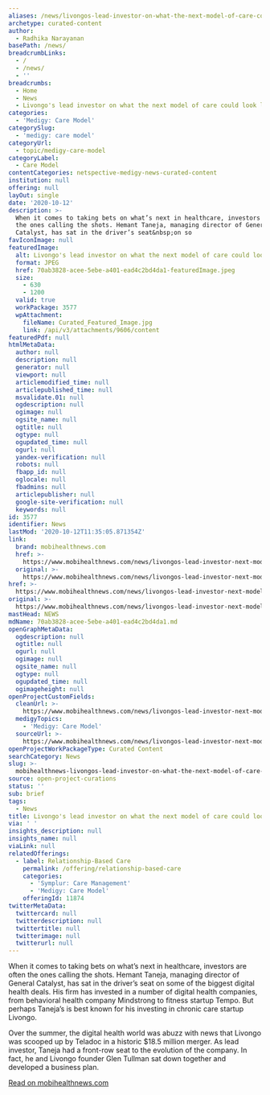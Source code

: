 ```yaml
---
aliases: /news/livongos-lead-investor-on-what-the-next-model-of-care-could-look-like
archetype: curated-content
author:
  - Radhika Narayanan
basePath: /news/
breadcrumbLinks:
  - /
  - /news/
  - ''
breadcrumbs:
  - Home
  - News
  - Livongo's lead investor on what the next model of care could look like
categories:
  - 'Medigy: Care Model'
categorySlug:
  - 'medigy: care model'
categoryUrl:
  - topic/medigy-care-model
categoryLabel:
  - Care Model
contentCategories: netspective-medigy-news-curated-content
institution: null
offering: null
layOut: single
date: '2020-10-12'
description: >-
  When it comes to taking bets on what’s next in healthcare, investors are often
  the ones calling the shots. Hemant Taneja, managing director of General
  Catalyst, has sat in the driver’s seat&nbsp;on so
favIconImage: null
featuredImage:
  alt: Livongo's lead investor on what the next model of care could look like
  format: JPEG
  href: 70ab3828-acee-5ebe-a401-ead4c2bd4da1-featuredImage.jpeg
  size:
    - 630
    - 1200
  valid: true
  workPackage: 3577
  wpAttachment:
    fileName: Curated_Featured_Image.jpg
    link: /api/v3/attachments/9606/content
featuredPdf: null
htmlMetaData:
  author: null
  description: null
  generator: null
  viewport: null
  articlemodified_time: null
  articlepublished_time: null
  msvalidate.01: null
  ogdescription: null
  ogimage: null
  ogsite_name: null
  ogtitle: null
  ogtype: null
  ogupdated_time: null
  ogurl: null
  yandex-verification: null
  robots: null
  fbapp_id: null
  oglocale: null
  fbadmins: null
  articlepublisher: null
  google-site-verification: null
  keywords: null
id: 3577
identifier: News
lastMod: '2020-10-12T11:35:05.871354Z'
link:
  brand: mobihealthnews.com
  href: >-
    https://www.mobihealthnews.com/news/livongos-lead-investor-next-model-care-could-look
  original: >-
    https://www.mobihealthnews.com/news/livongos-lead-investor-next-model-care-could-look
href: >-
  https://www.mobihealthnews.com/news/livongos-lead-investor-next-model-care-could-look
original: >-
  https://www.mobihealthnews.com/news/livongos-lead-investor-next-model-care-could-look
mastHead: NEWS
mdName: 70ab3828-acee-5ebe-a401-ead4c2bd4da1.md
openGraphMetaData:
  ogdescription: null
  ogtitle: null
  ogurl: null
  ogimage: null
  ogsite_name: null
  ogtype: null
  ogupdated_time: null
  ogimageheight: null
openProjectCustomFields:
  cleanUrl: >-
    https://www.mobihealthnews.com/news/livongos-lead-investor-next-model-care-could-look
  medigyTopics:
    - 'Medigy: Care Model'
  sourceUrl: >-
    https://www.mobihealthnews.com/news/livongos-lead-investor-next-model-care-could-look
openProjectWorkPackageType: Curated Content
searchCategory: News
slug: >-
  mobihealthnews-livongos-lead-investor-on-what-the-next-model-of-care-could-look-like
source: open-project-curations
status: ''
sub: brief
tags:
  - News
title: Livongo's lead investor on what the next model of care could look like
via: ' '
insights_description: null
insights_name: null
viaLink: null
relatedOfferings:
  - label: Relationship-Based Care
    permalink: /offering/relationship-based-care
    categories:
      - 'Symplur: Care Management'
      - 'Medigy: Care Model'
    offeringId: 11874
twitterMetaData:
  twittercard: null
  twitterdescription: null
  twittertitle: null
  twitterimage: null
  twitterurl: null
---
```

<p>When it comes to taking bets on what’s next in healthcare, investors are often the ones calling the shots. Hemant Taneja, managing director of General Catalyst, has sat in the driver’s seat&nbsp;on some of the biggest digital health deals. His firm has invested in a number of digital health companies, from behavioral health company Mindstrong to&nbsp;fitness startup Tempo. But perhaps Taneja’s is best known for his investing in chronic care startup Livongo.&nbsp;</p><p>Over the summer, the digital health world was abuzz with news that Livongo was scooped up by Teladoc in a historic $18.5 million merger. As lead investor, Taneja had a front-row seat to the evolution of the company. In fact, he and Livongo founder Glen Tullman&nbsp;sat down together and developed a business plan.&nbsp;</p><p><a href="https://www.mobihealthnews.com/news/livongos-lead-investor-next-model-care-could-look">Read on mobihealthnews.com</a></p>